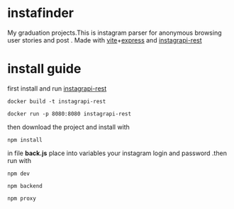 # instafinder
My graduation projects.This is instagram parser for anonymous browsing user stories and post . Made with [vite](https://vitejs.dev/)+[express](https://expressjs.com/) and [instagrapi-rest](https://github.com/adw0rd/instagrapi-rest)

# install guide
first install and run [instagrapi-rest](https://github.com/adw0rd/instagrapi-rest)

`docker build -t instagrapi-rest`

`docker run -p 8080:8080 instagrapi-rest`

then download the project and install with 

`npm install`

in file **back.js** place into variables your instagram login and password .then run with 

`npm dev`

`npm backend`

`npm proxy`
